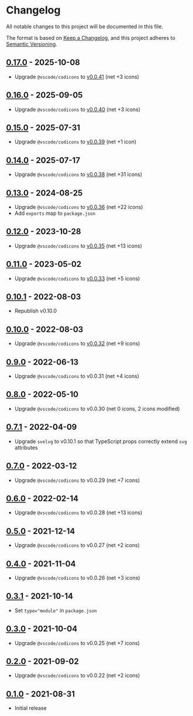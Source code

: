 # Changelog

All notable changes to this project will be documented in this file.

The format is based on [Keep a Changelog](https://keepachangelog.com/en/1.0.0/),
and this project adheres to [Semantic Versioning](https://semver.org/spec/v2.0.0.html).

## [0.17.0](https://github.com/metonym/svelte-codicons/releases/tag/v0.17.0) - 2025-10-08

- Upgrade `@vscode/codicons` to [v0.0.41](https://github.com/microsoft/vscode-codicons/releases/tag/v0.0.41) (net +3 icons)

## [0.16.0](https://github.com/metonym/svelte-codicons/releases/tag/v0.16.0) - 2025-09-05

- Upgrade `@vscode/codicons` to [v0.0.40](https://github.com/microsoft/vscode-codicons/releases/tag/v0.0.40) (net +3 icons)

## [0.15.0](https://github.com/metonym/svelte-codicons/releases/tag/v0.15.0) - 2025-07-31

- Upgrade `@vscode/codicons` to [v0.0.39](https://github.com/microsoft/vscode-codicons/releases/tag/v0.0.39) (net +1 icon)

## [0.14.0](https://github.com/metonym/svelte-codicons/releases/tag/v0.14.0) - 2025-07-17

- Upgrade `@vscode/codicons` to [v0.0.38](https://github.com/microsoft/vscode-codicons/releases/tag/v0.0.38) (net +31 icons)

## [0.13.0](https://github.com/metonym/svelte-codicons/releases/tag/v0.13.0) - 2024-08-25

- Upgrade `@vscode/codicons` to [v0.0.36](https://github.com/microsoft/vscode-codicons/releases/tag/v0.0.36) (net +22 icons)
- Add `exports` map to `package.json`

## [0.12.0](https://github.com/metonym/svelte-codicons/releases/tag/v0.12.0) - 2023-10-28

- Upgrade `@vscode/codicons` to [v0.0.35](https://github.com/microsoft/vscode-codicons/releases/tag/v0.0.35) (net +13 icons)

## [0.11.0](https://github.com/metonym/svelte-codicons/releases/tag/v0.11.0) - 2023-05-02

- Upgrade `@vscode/codicons` to [v0.0.33](https://github.com/microsoft/vscode-codicons/releases/tag/v0.0.33) (net +5 icons)

## [0.10.1](https://github.com/metonym/svelte-codicons/releases/tag/v0.10.1) - 2022-08-03

- Republish v0.10.0

## [0.10.0](https://github.com/metonym/svelte-codicons/releases/tag/v0.10.0) - 2022-08-03

- Upgrade `@vscode/codicons` to [v0.0.32](https://github.com/microsoft/vscode-codicons/releases/tag/v0.0.32) (net +9 icons)

## [0.9.0](https://github.com/metonym/svelte-codicons/releases/tag/v0.9.0) - 2022-06-13

- Upgrade `@vscode/codicons` to v0.0.31 (net +4 icons)

## [0.8.0](https://github.com/metonym/svelte-codicons/releases/tag/v0.8.0) - 2022-05-10

- Upgrade `@vscode/codicons` to v0.0.30 (net 0 icons, 2 icons modified)

## [0.7.1](https://github.com/metonym/svelte-codicons/releases/tag/v0.7.1) - 2022-04-09

- Upgrade `svelvg` to v0.10.1 so that TypeScript props correctly extend `svg` attributes

## [0.7.0](https://github.com/metonym/svelte-codicons/releases/tag/v0.7.0) - 2022-03-12

- Upgrade `@vscode/codicons` to v0.0.29 (net +7 icons)

## [0.6.0](https://github.com/metonym/svelte-codicons/releases/tag/v0.6.0) - 2022-02-14

- Upgrade `@vscode/codicons` to v0.0.28 (net +13 icons)

## [0.5.0](https://github.com/metonym/svelte-codicons/releases/tag/v0.5.0) - 2021-12-14

- Upgrade `@vscode/codicons` to v0.0.27 (net +2 icons)

## [0.4.0](https://github.com/metonym/svelte-codicons/releases/tag/v0.4.0) - 2021-11-04

- Upgrade `@vscode/codicons` to v0.0.26 (net +3 icons)

## [0.3.1](https://github.com/metonym/svelte-codicons/releases/tag/v0.3.1) - 2021-10-14

- Set `type="module"` in `package.json`

## [0.3.0](https://github.com/metonym/svelte-codicons/releases/tag/v0.3.0) - 2021-10-04

- Upgrade `@vscode/codicons` to v0.0.25 (net +7 icons)

## [0.2.0](https://github.com/metonym/svelte-codicons/releases/tag/v0.2.0) - 2021-09-02

- Upgrade `@vscode/codicons` to v0.0.22 (net +2 icons)

## [0.1.0](https://github.com/metonym/svelte-codicons/releases/tag/v0.1.0) - 2021-08-31

- Initial release
